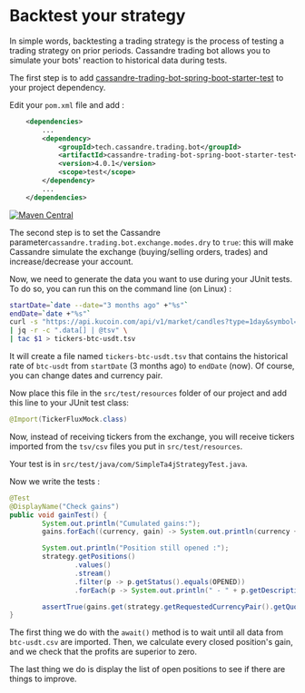 # Backtest your strategy

In simple words, backtesting a trading strategy is the process of testing a trading strategy on prior periods. Cassandre trading bot allows you to simulate your bots' reaction to historical data during tests. 

The first step is to add [cassandre-trading-bot-spring-boot-starter-test](https://mvnrepository.com/artifact/tech.cassandre.trading.bot/cassandre-trading-bot-spring-boot-starter-test) to your project dependency.

Edit your `pom.xml` file and add : 

```xml
	<dependencies>
		...
		<dependency>
			<groupId>tech.cassandre.trading.bot</groupId>
			<artifactId>cassandre-trading-bot-spring-boot-starter-test</artifactId>
			<version>4.0.1</version>
			<scope>test</scope>
		</dependency>
		...
	</dependencies>
```

[![Maven Central](https://img.shields.io/maven-central/v/tech.cassandre.trading.bot/cassandre-trading-bot-spring-boot-starter.svg?label=Maven%20Central)](https://search.maven.org/search?q=g:%22tech.cassandre.trading.bot%22%20AND%20a:%22cassandre-trading-bot-spring-boot-starter%22)

The second step is to set the Cassandre parameter`cassandre.trading.bot.exchange.modes.dry` to `true`: this will make Cassandre simulate the exchange (buying/selling orders, trades) and increase/decrease your account.

Now, we need to generate the data you want to use during your JUnit tests. To do so, you can run this on the command line (on Linux) :

```bash
startDate=`date --date="3 months ago" +"%s"`
endDate=`date +"%s"`
curl -s "https://api.kucoin.com/api/v1/market/candles?type=1day&symbol=BTC-USDT&startAt=${startDate}&endAt=${endDate}" \
| jq -r -c ".data[] | @tsv" \
| tac $1 > tickers-btc-usdt.tsv
```

It will create a file named `tickers-btc-usdt.tsv` that contains the historical rate of `btc-usdt` from `startDate` (3 months ago) to `endDate` (now). Of course, you can change dates and currency pair.

Now place this file in the `src/test/resources` folder of our project and add this line to your JUnit test class: 

```java
@Import(TickerFluxMock.class)
```

Now, instead of receiving tickers from the exchange, you will receive tickers imported from the `tsv/csv` files you put in `src/test/resources`.

Your test is in `src/test/java/com/SimpleTa4jStrategyTest.java`.

Now we write the tests : 

```java
@Test
@DisplayName("Check gains")
public void gainTest() {
        System.out.println("Cumulated gains:");
        gains.forEach((currency, gain) -> System.out.println(currency + " : " + gain.getAmount()));

        System.out.println("Position still opened :");
        strategy.getPositions()
                .values()
                .stream()
                .filter(p -> p.getStatus().equals(OPENED))
                .forEach(p -> System.out.println(" - " + p.getDescription()));

        assertTrue(gains.get(strategy.getRequestedCurrencyPair().getQuoteCurrency()).getPercentage() > 0);
}
```

The first thing we do with the `await()` method is to wait until all data from `btc-usdt.csv` are imported. Then, we calculate every closed position's gain, and we check that the profits are superior to zero. 

The last thing we do is display the list of open positions to see if there are things to improve.

